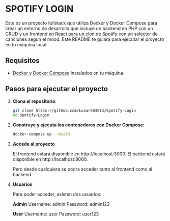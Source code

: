 # SPOTIFY LOGIN

Este es un proyecto fullstack que utiliza Docker y Docker Compose para crear un entorno de desarrollo que incluye un backend en PHP con un CRUD y un frontend en React para un clon de Spotify con un selector de canciones segun el mood. Este README te guiará para ejecutar el proyecto en tu máquina local.

## Requisitos

- [Docker](https://www.docker.com/get-started) y [Docker Compose](https://docs.docker.com/compose/install/) instalados en tu máquina.

## Pasos para ejecutar el proyecto

1. **Clona el repositorio**:

   ```bash
   git clone https://github.com/Luxark03014/Spotify-Login
   cd Spotify-Login

2. **Construye y ejecuta los contenedores con Docker Compose:**

    ```bash
    docker-compose up --build

3. **Accede al proyecto**

   El frontend estará disponible en http://localhost:3000.
   El backend estará disponible en http://localhost:8000.

   Pero desde cualquiera se podra acceder tanto al frontend como al backend

4. **Usuarios**

   Para poder acceder, existen dos usuarios:

   **Admin**
   Username: admin
   Password: admin123

   **User**
   Username: user
   Password: user123
